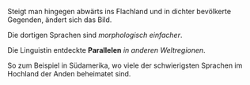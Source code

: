 Steigt man hingegen abwärts ins Flachland und in dichter bevölkerte
Gegenden, ändert sich das Bild.

Die dortigen Sprachen sind *morphologisch einfacher*.




Die Linguistin entdeckte **Parallelen** *in anderen
Weltregionen*.

So zum Beispiel in Südamerika, wo viele der schwierigsten Sprachen im
Hochland der Anden beheimatet sind.